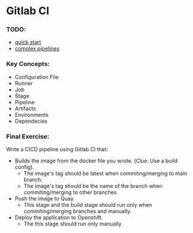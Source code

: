 # Gitlab CI

### TODO:
- [quick start](https://docs.gitlab.com/ee/ci/quick_start/)
- [complex pipelines](https://docs.gitlab.com/ee/ci/quick_start/tutorial.html)

### Key Concepts:
- Configuration File
- Runner
- Job
- Stage
- Pipeline
- Artifacts
- Environments
- Dependecies

### Final Exercise:
Write a CICD pipeline using Gitlab CI that:
  - Builds the image from the docker file you wrote. (*Clue*: Use a build config).
    - The image's tag should be latest when commiting/merging to main branch.
    - The image's tag should be the name of the branch when commiting/merging to other branches.
  - Push the image to Quay.
    - This stage and the build stage should run only when commiting/merging branches and manually.
  - Deploy the application to Openshift.
    - The this stage should run only manually